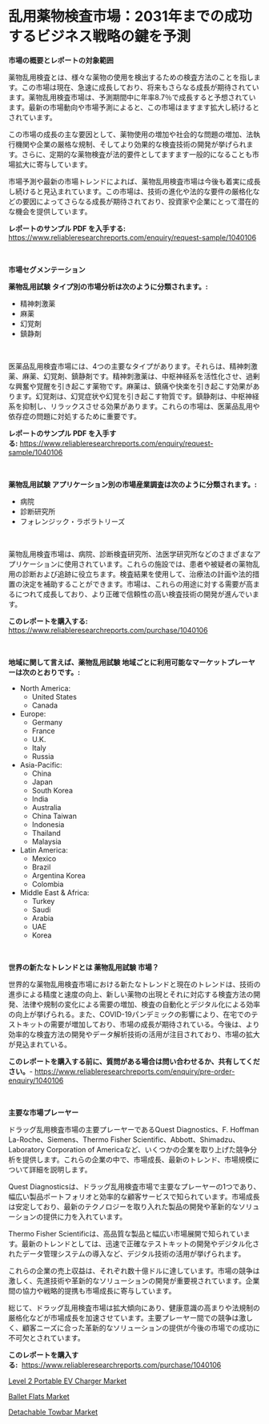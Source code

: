 <p><h1>乱用薬物検査市場：2031年までの成功するビジネス戦略の鍵を予測</h1></p><p><strong>市場の概要とレポートの対象範囲</strong></p>
<p><p>薬物乱用検査とは、様々な薬物の使用を検出するための検査方法のことを指します。この市場は現在、急速に成長しており、将来もさらなる成長が期待されています。薬物乱用検査市場は、予測期間中に年率8.7％で成長すると予想されています。最新の市場動向や市場予測によると、この市場はますます拡大し続けるとされています。</p><p>この市場の成長の主な要因として、薬物使用の増加や社会的な問題の増加、法執行機関や企業の厳格な規制、そしてより効果的な検査技術の開発が挙げられます。さらに、定期的な薬物検査が法的要件としてますます一般的になることも市場拡大に寄与しています。</p><p>市場予測や最新の市場トレンドによれば、薬物乱用検査市場は今後も着実に成長し続けると見込まれています。この市場は、技術の進化や法的な要件の厳格化などの要因によってさらなる成長が期待されており、投資家や企業にとって潜在的な機会を提供しています。</p></p>
<p><strong>レポートのサンプル PDF を入手する:</strong> <a href="https://www.reliableresearchreports.com/enquiry/request-sample/1040106">https://www.reliableresearchreports.com/enquiry/request-sample/1040106</a></p>
<p>&nbsp;</p>
<p><strong>市場セグメンテーション</strong></p>
<p><strong>薬物乱用試験 タイプ別の市場分析は次のように分類されます。:</strong></p>
<p><ul><li>精神刺激薬</li><li>麻薬</li><li>幻覚剤</li><li>鎮静剤</li></ul></p>
<p>&nbsp;</p>
<p><p>医薬品乱用検査市場には、4つの主要なタイプがあります。それらは、精神刺激薬、麻薬、幻覚剤、鎮静剤です。精神刺激薬は、中枢神経系を活性化させ、過剰な興奮や覚醒を引き起こす薬物です。麻薬は、鎮痛や快楽を引き起こす効果があります。幻覚剤は、幻覚症状や幻覚を引き起こす物質です。鎮静剤は、中枢神経系を抑制し、リラックスさせる効果があります。これらの市場は、医薬品乱用や依存症の問題に対処するために重要です。</p></p>
<p><strong>レポートのサンプル PDF を入手する:</strong>&nbsp;<a href="https://www.reliableresearchreports.com/enquiry/request-sample/1040106">https://www.reliableresearchreports.com/enquiry/request-sample/1040106</a></p>
<p>&nbsp;</p>
<p><strong> 薬物乱用試験 アプリケーション別の市場産業調査は次のように分類されます。:</strong></p>
<p><ul><li>病院</li><li>診断研究所</li><li>フォレンジック・ラボラトリーズ</li></ul></p>
<p>&nbsp;</p>
<p><p>薬物乱用検査市場は、病院、診断検査研究所、法医学研究所などのさまざまなアプリケーションに使用されています。これらの施設では、患者や被疑者の薬物乱用の診断および追跡に役立ちます。検査結果を使用して、治療法の計画や法的措置の決定を補助することができます。市場は、これらの用途に対する需要が高まるにつれて成長しており、より正確で信頼性の高い検査技術の開発が進んでいます。</p></p>
<p><strong>このレポートを購入する:</strong>&nbsp; <a href="https://www.reliableresearchreports.com/purchase/1040106">https://www.reliableresearchreports.com/purchase/1040106</a></p>
<p>&nbsp;</p>
<p><strong>地域に関して言えば、薬物乱用試験 地域ごとに利用可能なマーケットプレーヤーは次のとおりです。:</strong></p>
<p><ul>
    <li>
        North America:
        <ul>
            <li>United States</li>
            <li>Canada</li>
        </ul>
    </li>
    <li>
        Europe:
        <ul>
            <li>Germany</li>
            <li>France</li>
            <li>U.K.</li>
            <li>Italy</li>
            <li>Russia</li>
        </ul>
    </li>
    <li>
        Asia-Pacific:
        <ul>
            <li>China</li>
            <li>Japan</li>
            <li>South Korea</li>
            <li>India</li>
            <li>Australia</li>
            <li>China Taiwan</li>
            <li>Indonesia</li>
            <li>Thailand</li>
            <li>Malaysia</li>
        </ul>
    </li>
    <li>
        Latin America:
        <ul>
            <li>Mexico</li>
            <li>Brazil</li>
            <li>Argentina Korea</li>
            <li>Colombia</li>
        </ul>
    </li>
    <li>
        Middle East & Africa:
        <ul>
            <li>Turkey</li>
            <li>Saudi</li>
            <li>Arabia</li>
            <li>UAE</li>
            <li>Korea</li>
        </ul>
    </li>
    </ul></p>
<p>&nbsp;</p>
<p><strong>世界の新たなトレンドとは 薬物乱用試験 市場？</strong></p>
<p><p>世界的な薬物乱用検査市場における新たなトレンドと現在のトレンドは、技術の進歩による精度と速度の向上、新しい薬物の出現とそれに対応する検査方法の開発、法律や規制の変化による需要の増加、検査の自動化とデジタル化による効率の向上が挙げられる。また、COVID-19パンデミックの影響により、在宅でのテストキットの需要が増加しており、市場の成長が期待されている。今後は、より効率的な検査方法の開発やデータ解析技術の活用が注目されており、市場の拡大が見込まれている。</p></p>
<p><strong>このレポートを購入する前に、質問がある場合は問い合わせるか、共有してください。</strong>- <a href="https://www.reliableresearchreports.com/enquiry/pre-order-enquiry/1040106">https://www.reliableresearchreports.com/enquiry/pre-order-enquiry/1040106</a></p>
<p>&nbsp;</p>
<p><strong>主要な市場プレーヤー</strong></p>
<p><p>ドラッグ乱用検査市場の主要プレーヤーであるQuest Diagnostics、F. Hoffman La-Roche、Siemens、Thermo Fisher Scientific、Abbott、Shimadzu、Laboratory Corporation of Americaなど、いくつかの企業を取り上げた競争分析を提供します。これらの企業の中で、市場成長、最新のトレンド、市場規模について詳細を説明します。</p><p>Quest Diagnosticsは、ドラッグ乱用検査市場で主要なプレーヤーの1つであり、幅広い製品ポートフォリオと効率的な顧客サービスで知られています。市場成長は安定しており、最新のテクノロジーを取り入れた製品の開発や革新的なソリューションの提供に力を入れています。</p><p>Thermo Fisher Scientificは、高品質な製品と幅広い市場展開で知られています。最新のトレンドとしては、迅速で正確なテストキットの開発やデジタル化されたデータ管理システムの導入など、デジタル技術の活用が挙げられます。</p><p>これらの企業の売上収益は、それぞれ数十億ドルに達しています。市場の競争は激しく、先進技術や革新的なソリューションの開発が重要視されています。企業間の協力や戦略的提携も市場成長に寄与しています。</p><p>総じて、ドラッグ乱用検査市場は拡大傾向にあり、健康意識の高まりや法規制の厳格化などが市場成長を加速させています。主要プレーヤー間での競争は激しく、顧客ニーズに合った革新的なソリューションの提供が今後の市場での成功に不可欠とされています。</p></p>
<p><strong>このレポートを購入する:</strong>&nbsp;&nbsp;<a href="https://www.reliableresearchreports.com/purchase/1040106">https://www.reliableresearchreports.com/purchase/1040106</a></p>
<p><p><a href="https://five-trouble-98a.notion.site/Level-2-Portable-EV-Charger-Market-with-the-goal-of-estimating-the-market-size-and-future-growth-pot-82bf3becfc114bafa85488a7fff9abd5">Level 2 Portable EV Charger Market</a></p><p><a href="https://github.com/Sarissaschmalingtr6fz2739/Market-Research-Report-List-1/blob/main/ballet-flats-market.md">Ballet Flats Market</a></p><p><a href="https://ivy-potential-64b.notion.site/Detachable-Towbar-Market-Size-and-Growth-Market-Segmentation-Regional-and-Country-Breakdowns-and--47fc11f7cb05411bb6224c23232acf76">Detachable Towbar Market</a></p></p>